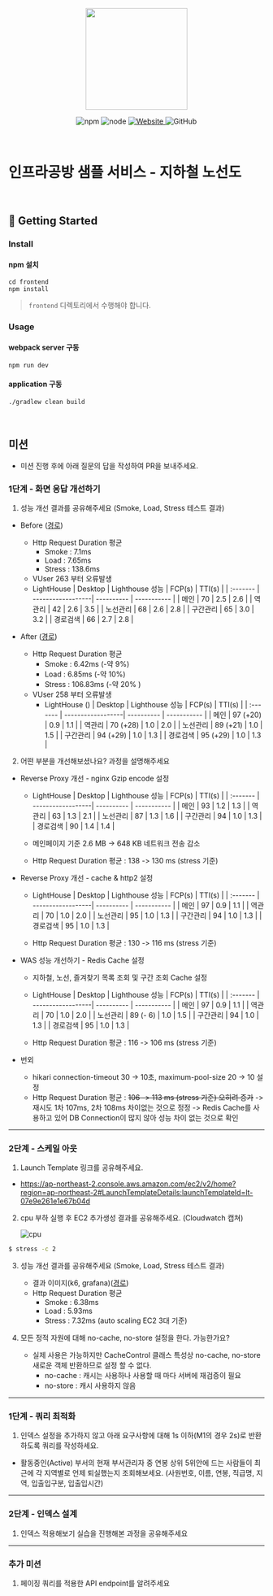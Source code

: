 <p align="center">
    <img width="200px;" src="https://raw.githubusercontent.com/woowacourse/atdd-subway-admin-frontend/master/images/main_logo.png"/>
</p>
<p align="center">
  <img alt="npm" src="https://img.shields.io/badge/npm-%3E%3D%205.5.0-blue">
  <img alt="node" src="https://img.shields.io/badge/node-%3E%3D%209.3.0-blue">
  <a href="https://edu.nextstep.camp/c/R89PYi5H" alt="nextstep atdd">
    <img alt="Website" src="https://img.shields.io/website?url=https%3A%2F%2Fedu.nextstep.camp%2Fc%2FR89PYi5H">
  </a>
  <img alt="GitHub" src="https://img.shields.io/github/license/next-step/atdd-subway-service">
</p>

<br>

# 인프라공방 샘플 서비스 - 지하철 노선도

<br>

## 🚀 Getting Started

### Install
#### npm 설치
```
cd frontend
npm install
```
> `frontend` 디렉토리에서 수행해야 합니다.

### Usage
#### webpack server 구동
```
npm run dev
```
#### application 구동
```
./gradlew clean build
```
<br>

## 미션

* 미션 진행 후에 아래 질문의 답을 작성하여 PR을 보내주세요.


### 1단계 - 화면 응답 개선하기
1. 성능 개선 결과를 공유해주세요 (Smoke, Load, Stress 테스트 결과)
- Before ([경로](/result/before))
    - Http Request Duration 평균
        - Smoke  : 7.1ms
        - Load   : 7.65ms
        - Stress : 138.6ms
    - VUser 263 부터 오류발생
    - LightHouse
         | Desktop  | Lighthouse 성능    | FCP(s) | TTI(s) |
         | :------- | ------------------| ---------- | ----------- |
         | 메인      | 70                | 2.5        | 2.6         |
         | 역관리     | 42                | 2.6       | 3.5         |
         | 노선관리   | 68                | 2.6        | 2.8         |
         | 구간관리   | 65                | 3.0        | 3.2         |
         | 경로검색   | 66                | 2.7        | 2.8        | 
      
- After ([경로](/result/after))
    - Http Request Duration 평균
        - Smoke  : 6.42ms (-약 9%)
        - Load   : 6.85ms (-약 10%)
        - Stress : 106.83ms (-약 20% )
    - VUser 258 부터 오류발생
        - LightHouse ()
          | Desktop  | Lighthouse 성능    | FCP(s) | TTI(s) |
          | :------- | ------------------| ---------- | ----------- |
          | 메인      | 97  (+20)         | 0.9        | 1.1         |
          | 역관리    | 70  (+28)          | 1.0        | 2.0         |
          | 노선관리   | 89  (+21)         | 1.0        | 1.5         |
          | 구간관리   | 94  (+29)          | 1.0        | 1.3         |
          | 경로검색   | 95  (+29)          | 1.0        | 1.3        |


2. 어떤 부분을 개선해보셨나요? 과정을 설명해주세요 

- Reverse Proxy 개선 - nginx Gzip encode 설정
    - LightHouse
      | Desktop  | Lighthouse 성능    | FCP(s) | TTI(s) |
      | :------- | ------------------| ---------- | ----------- |
      | 메인      | 93                | 1.2        | 1.3         |
      | 역관리     | 63               | 1.3        | 2.1         |
      | 노선관리   | 87                | 1.3        | 1.6         |
      | 구간관리   | 94                | 1.0        | 1.3         |
      | 경로검색   | 90                | 1.4        | 1.4        |

   - 메인페이지 기준 2.6 MB -> 648 KB 네트워크 전송 감소
   - Http Request Duration 평균 :  138 -> 130 ms (stress 기준)
    
- Reverse Proxy 개선 - cache & http2 설정
    - LightHouse
      | Desktop  | Lighthouse 성능    | FCP(s) | TTI(s) |
      | :------- | ------------------| ---------- | ----------- |
      | 메인      | 97                | 0.9        | 1.1         |
      | 역관리     | 70               | 1.0        | 2.0         |
      | 노선관리   | 95                | 1.0        | 1.3         |
      | 구간관리   | 94                | 1.0        | 1.3         |
      | 경로검색   | 95                | 1.0        | 1.3        |

  - Http Request Duration 평균 :  130 -> 116 ms (stress 기준)
    
- WAS 성능 개선하기 - Redis Cache 설정
    - 지하철, 노선, 즐겨찾기 목록 조회 및 구간 조회 Cache 설정
    - LightHouse
      | Desktop  | Lighthouse 성능    | FCP(s) | TTI(s) |
      | :------- | ------------------| ---------- | ----------- |
      | 메인      | 97                | 0.9        | 1.1         |
      | 역관리     | 70               | 1.0        | 2.0         |
      | 노선관리   | 89 (- 6)          | 1.0        | 1.5         |
      | 구간관리   | 94                | 1.0        | 1.3         |
      | 경로검색   | 95                | 1.0        | 1.3        | 

   - Http Request Duration 평균 :  116 -> 106 ms (stress 기준)
    
- 번외 
    - hikari connection-timeout 30 -> 10초, maximum-pool-size 20 -> 10 설정
    - Http Request Duration 평균 :  ~~106 -> 113 ms (stress 기준) 오히려 증가~~
      -> 재시도 1차 107ms, 2차 108ms 차이없는 것으로 정정
      -> Redis Cache를 사용하고 있어 DB Connection이 많지 않아 성능 차이 없는 것으로 확인
---

### 2단계 - 스케일 아웃

1. Launch Template 링크를 공유해주세요.
 - https://ap-northeast-2.console.aws.amazon.com/ec2/v2/home?region=ap-northeast-2#LaunchTemplateDetails:launchTemplateId=lt-07e9e261e1e67b04d

2. cpu 부하 실행 후 EC2 추가생성 결과를 공유해주세요. (Cloudwatch 캡쳐)
   
    ![cpu](/step2/cpu_stress_cloudwatch.png)
   
```sh
$ stress -c 2
```

3. 성능 개선 결과를 공유해주세요 (Smoke, Load, Stress 테스트 결과)
    - 결과 이미지(k6, grafana)([경로](/step/3))
    - Http Request Duration 평균
        - Smoke  : 6.38ms
        - Load   : 5.93ms 
        - Stress : 7.32ms (auto scaling EC2 3대 기준)
    
0. 모든 정적 자원에 대해 no-cache, no-store 설정을 한다. 가능한가요?
   - 실제 사용은 가능하지만 CacheControl 클래스 특성상 no-cache, no-store 새로운 객체 반환하므로 설정 할 수 없다. 
     - no-cache : 캐시는 사용하나 사용할 때 마다 서버에 재검증이 필요
     - no-store : 캐시 사용하지 않음

---

### 1단계 - 쿼리 최적화

1. 인덱스 설정을 추가하지 않고 아래 요구사항에 대해 1s 이하(M1의 경우 2s)로 반환하도록 쿼리를 작성하세요.

- 활동중인(Active) 부서의 현재 부서관리자 중 연봉 상위 5위안에 드는 사람들이 최근에 각 지역별로 언제 퇴실했는지 조회해보세요. (사원번호, 이름, 연봉, 직급명, 지역, 입출입구분, 입출입시간)

---

### 2단계 - 인덱스 설계

1. 인덱스 적용해보기 실습을 진행해본 과정을 공유해주세요

---

### 추가 미션

1. 페이징 쿼리를 적용한 API endpoint를 알려주세요

